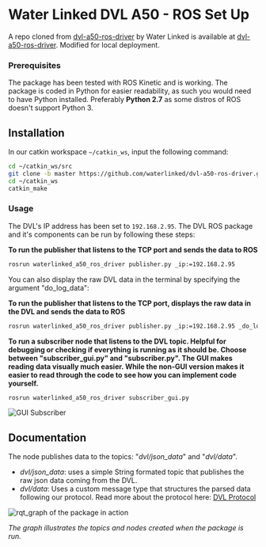 # Water Linked DVL A50 - ROS Set Up

A repo cloned from [dvl-a50-ros-driver](https://github.com/nschang/dvl-a50-ros-driver) by Water Linked is available at [dvl-a50-ros-driver](/dvl-a50-ros/dvl-a50-ros-driver). Modified for local deployment. 

### Prerequisites
The package has been tested with ROS Kinetic and is working. The package is coded in Python for easier readability, as such you would need to have Python installed. Preferably **Python 2.7** as some distros of ROS doesn't support Python 3.

## Installation
In our catkin workspace `~/catkin_ws`, input the following command:
```bash
cd ~/catkin_ws/src
git clone -b master https://github.com/waterlinked/dvl-a50-ros-driver.git
cd ~/catkin_ws
catkin_make
```

### Usage
The DVL's IP address has been set to `192.168.2.95`. The DVL ROS package and it's components can be run by following these steps:

**To run the publisher that listens to the TCP port and sends the data to ROS**
```bash
rosrun waterlinked_a50_ros_driver publisher.py _ip:=192.168.2.95
```

You can also display the raw DVL data in the terminal by specifying the argument "do_log_data":

**To run the publisher that listens to the TCP port, displays the raw data in the DVL and sends the data to ROS**
```bash
rosrun waterlinked_a50_ros_driver publisher.py _ip:=192.168.2.95 _do_log_data:=true
```

**To run a subscriber node that listens to the DVL topic. Helpful for debugging or checking if everything is running as it should be. Choose between "subscriber_gui.py" and "subscriber.py". The GUI makes reading data visually much easier. While the non-GUI version makes it easier to read through the code to see how you can implement code yourself.**
```bash
rosrun waterlinked_a50_ros_driver subscriber_gui.py
```
![GUI Subscriber](img/a50_gui.png?raw=true "Interface as seen when running the GUI version of the subscriber")

## Documentation
The node publishes data to the topics: "*dvl/json_data*" and "*dvl/data*".
* *dvl/json_data*: uses a simple String formated topic that publishes the raw json data coming from the DVL.
* *dvl/data*: Uses a custom message type that structures the parsed data following our protocol. Read more about the protocol here: [DVL Protocol](https://waterlinked.github.io/docs/dvl/dvl-protocol/)

![rqt_graph of the package in action](img/a50_graph.png?raw=true "Graph of the package's node-to-node structure")

*The graph illustrates the topics and nodes created when the package is run.*
